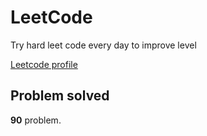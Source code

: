 # LeetCode

Try hard leet code every day to improve level

[ Leetcode profile ](https://leetcode.com/u/orgball2608/)

## Problem solved

**90** problem.
